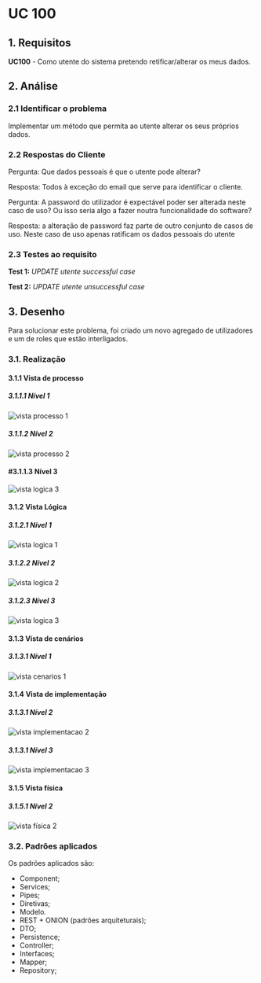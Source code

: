 # UC 100

## 1. Requisitos

**UC100** - Como utente do sistema pretendo retificar/alterar os meus dados.

## 2. Análise

### 2.1 Identificar o problema

Implementar um método que permita ao utente alterar os seus próprios dados.

### 2.2 Respostas do Cliente

Pergunta:
Que dados pessoais é que o utente pode alterar?

Resposta:
Todos à exceção do email que serve para identificar o cliente.

Pergunta:
A password do utilizador é expectável poder ser alterada neste caso de uso?
Ou isso seria algo a fazer noutra funcionalidade do software?

Resposta:
a alteração de password faz parte de outro conjunto de casos de uso. Neste caso de uso apenas ratificam os dados pessoais do utente



### 2.3 Testes ao requisito

**Test 1:** *UPDATE utente successful case*

**Test 2:** *UPDATE utente unsuccessful case*

## 3. Desenho

Para solucionar este problema, foi criado um novo agregado de utilizadores e um de roles que estão interligados.

### 3.1. Realização

#### 3.1.1 Vista de processo

##### 3.1.1.1 Nível 1

![vista processo 1](../UC100/Nivel%201/vp1.svg "Vista processos - nível 1")

##### 3.1.1.2  Nível 2

![vista processo 2](../UC100/Nivel%202/vp2.svg "Vista processos - nível 2")

#### #3.1.1.3  Nível 3

![vista logica 3](../UC100/Nivel%203/vp3.svg "Vista processos - nível 3")

#### 3.1.2 Vista Lógica

##### 3.1.2.1 Nível 1

![vista logica 1](/docs/logical_view//sprint3/level1/vl1.svg "Vista lógica - nível 1")

##### 3.1.2.2 Nível 2

![vista logica 2](/docs/logical_view/sprint3/level2/vl2.svg "Vista lógica - nível 2")

##### 3.1.2.3 Nível 3

![vista logica 3](/docs/logical_view/sprint3/level3/A&A.svg "Vista lógica - nível 3")

#### 3.1.3 Vista de cenários

##### 3.1.3.1 Nível 1

![vista cenarios 1](../../../scenario_view/level1/sv1.svg "Vista de cenários - nível 1")

#### 3.1.4 Vista de implementação

##### 3.1.3.1 Nível 2

![vista implementacao 2](/docs/implementation_view/iv2.svg "Vista implementação - nível 2")

##### 3.1.3.1 Nível 3

![vista implementacao 3](/docs/implementation_view/sprint2/iv3.svg "Vista implementação - nível 3")

#### 3.1.5 Vista física

##### 3.1.5.1 Nível 2

![vista física 2](/docs/physical_view/level2/sprint2/vf2.svg "Vista física - nível 2")

### 3.2. Padrões aplicados

Os padrões aplicados são:

- Component;
- Services;
- Pipes;
- Diretivas;
- Modelo.
- REST + ONION (padrões arquiteturais);
- DTO;
- Persistence;
- Controller;
- Interfaces;
- Mapper;
- Repository;
